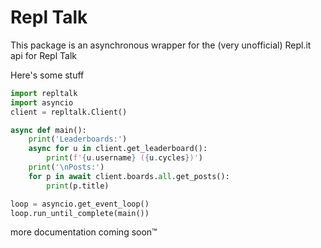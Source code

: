 # Repl Talk
This package is an asynchronous wrapper for the (very unofficial) Repl.it api for Repl Talk

Here's some stuff

```py
import repltalk
import asyncio
client = repltalk.Client()

async def main():
	print('Leaderboards:')
	async for u in client.get_leaderboard():
		print(f'{u.username} ({u.cycles})')
	print('\nPosts:')
	for p in await client.boards.all.get_posts():
		print(p.title)

loop = asyncio.get_event_loop()
loop.run_until_complete(main())
```
more documentation coming soon™